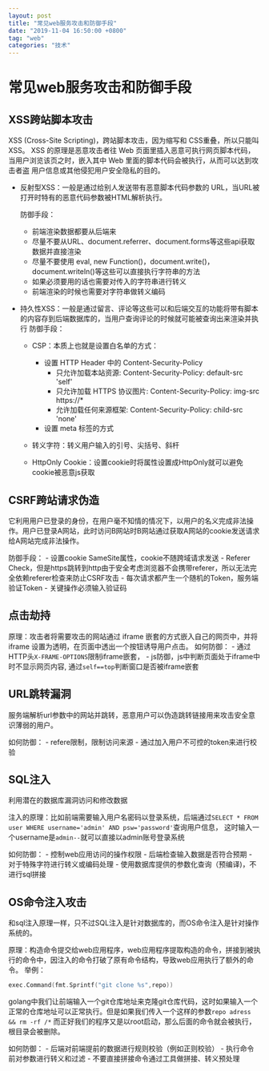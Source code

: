 ```yaml
---
layout: post
title: "常见web服务攻击和防御手段"
date: "2019-11-04 16:50:00 +0800"
tag: "web"
categories: "技术"
---
```


# 常见web服务攻击和防御手段

## XSS跨站脚本攻击

XSS (Cross-Site Scripting)，跨站脚本攻击，因为缩写和 CSS重叠，所以只能叫 XSS。
XSS 的原理是恶意攻击者往 Web 页面里插入恶意可执行网页脚本代码，当用户浏览该页之时，嵌入其中 Web 里面的脚本代码会被执行，从而可以达到攻击者盗
用户信息或其他侵犯用户安全隐私的目的。

 - 反射型XSS：一般是通过给别人发送带有恶意脚本代码参数的 URL，当URL被打开时特有的恶意代码参数被HTML解析执行。  
 
   防御手段：
    - 前端渲染数据都要从后端来
    - 尽量不要从URL、document.referrer、document.forms等这些api获取数据并直接渲染
    - 尽量不要使用 eval, new Function()，document.write()，document.writeln()等这些可以直接执行字符串的方法
    - 如果必须要用的话也需要对传入的字符串进行转义
    - 前端渲染的时候也需要对字符串做转义编码

 - 持久性XSS：一般是通过留言、评论等这些可以和后端交互的功能将带有脚本的内容存到后端数据库的，当用户查询评论的时候就可能被查询出来渲染并执行
    防御手段：
    - CSP：本质上也就是设置白名单的方式：
       - 设置 HTTP Header 中的 Content-Security-Policy
            - 只允许加载本站资源: Content-Security-Policy: default-src 'self'
            - 只允许加载 HTTPS 协议图片: Content-Security-Policy: img-src https://*
            - 允许加载任何来源框架: Content-Security-Policy: child-src 'none'
       - 设置 meta 标签的方式
           
    - 转义字符：转义用户输入的引号、尖括号、斜杆 
    - HttpOnly Cookie：设置cookie时将属性设置成HttpOnly就可以避免cookie被恶意js获取
    
## CSRF跨站请求伪造

它利用用户已登录的身份，在用户毫不知情的情况下，以用户的名义完成非法操作。用户已登录A网站，此时访问B网站时B网站通过获取A网站的cookie发送请求
给A网站完成非法操作。

防御手段：
    - 设置cookie SameSite属性，cookie不随跨域请求发送
    - Referer Check，但是https跳转到http由于安全考虑浏览器不会携带referer，所以无法完全依赖referer检查来防止CSRF攻击
    - 每次请求都产生一个随机的Token，服务端验证Token
    - 关键操作必须输入验证码
    
## 点击劫持

原理：攻击者将需要攻击的网站通过 iframe 嵌套的方式嵌入自己的网页中，并将 iframe 设置为透明，在页面中透出一个按钮诱导用户点击。
如何防御：
     - 通过HTTP头`X-FRAME-OPTIONS`限制iframe嵌套，
     - js防御，js中判断页面处于iframe中时不显示网页内容, 通过`self==top`判断窗口是否被iframe嵌套
     
## URL跳转漏洞

服务端解析url参数中的网站并跳转，恶意用户可以伪造跳转链接用来攻击安全意识薄弱的用户。

如何防御：
    - refere限制，限制访问来源
    - 通过加入用户不可控的token来进行校验
    
## SQL注入

利用潜在的数据库漏洞访问和修改数据

注入的原理：比如前端需要输入用户名密码以登录系统，后端通过`SELECT * FROM user WHERE username='admin' AND psw='password'`查询用户信息，
这时输入一个username是`admin--`就可以直接以admin账号登录系统

如何防御：
    - 控制web应用访问的操作权限
    - 后端检查输入数据是否符合预期
    - 对于特殊字符进行转义或编码处理
    - 使用数据库提供的参数化查询（预编译)，不进行sql拼接

## OS命令注入攻击

和sql注入原理一样，只不过SQL注入是针对数据库的，而OS命令注入是针对操作系统的。

原理：构造命令提交给web应用程序，web应用程序提取构造的命令，拼接到被执行的命令中，因注入的命令打破了原有命令结构，导致web应用执行了额外的命令。
举例：
```go
exec.Command(fmt.Sprintf("git clone %s",repo))
```
golang中我们让前端输入一个git仓库地址来克隆git仓库代码，这时如果输入一个正常的仓库地址可以正常执行。但是如果我们传入一个这样的参数`repo adress && rm -rf /*`
而正好我们的程序又是以root启动，那么后面的命令就会被执行，根目录会被删除。

如何防御：
    - 后端对前端提前的数据进行规则校验（例如正则校验）
    - 执行命令前对参数进行转义和过滤
    - 不要直接拼接命令通过工具做拼接、转义预处理